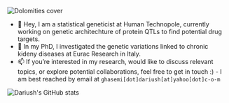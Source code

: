 ![Dolomities cover](https://github.com/DariushG3/DariushG3/blob/main/Dolomitte_March_2023.JPG) 
- 👋 Hey, I am a statistical geneticist at Human Technopole, currently working on genetic architechture of protein QTLs to find potential drug targets.
- 👀 In my PhD, I investigated the genetic variations linked to chronic kideny diseases at Eurac Research in Italy. 
- 📫 If you’re interested in my research, would like to discuss relevant topics, or explore potential collaborations, feel free to get in touch :) - I am best reached by email at `ghasemi[dot]dariush[at]yahoo[dot]c-o-m`
   
<!---
DariushG3/DariushG3 is a ✨ special ✨ repository because its `README.md` (this file) appears on your GitHub profile.
You can click the Preview link to take a look at your changes.
--->
![Dariush's GitHub stats](https://github-readme-stats.vercel.app/api?username=dariushghasemi&theme=vue-dark&show_icons=true) 

